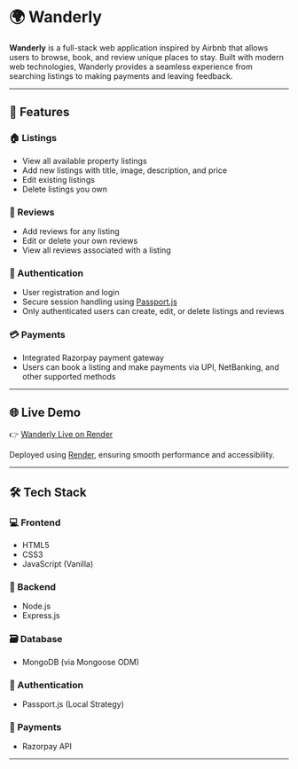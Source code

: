 # 🌍 Wanderly

**Wanderly** is a full-stack web application inspired by Airbnb that allows users to browse, book, and review unique places to stay. Built with modern web technologies, Wanderly provides a seamless experience from searching listings to making payments and leaving feedback.

---

## 🚀 Features

### 🏠 Listings
- View all available property listings
- Add new listings with title, image, description, and price
- Edit existing listings
- Delete listings you own

### 💬 Reviews
- Add reviews for any listing
- Edit or delete your own reviews
- View all reviews associated with a listing

### 🔐 Authentication
- User registration and login
- Secure session handling using [Passport.js](https://www.passportjs.org/)
- Only authenticated users can create, edit, or delete listings and reviews

### 💳 Payments
- Integrated Razorpay payment gateway
- Users can book a listing and make payments via UPI, NetBanking, and other supported methods

---

## 🌐 Live Demo

👉 [Wanderly Live on Render](https://wanderly-3vjs.onrender.com)

Deployed using [Render](https://render.com), ensuring smooth performance and accessibility.

---

## 🛠️ Tech Stack

### 💻 Frontend
- HTML5
- CSS3
- JavaScript (Vanilla)

### 🧠 Backend
- Node.js
- Express.js

### 🗃️ Database
- MongoDB (via Mongoose ODM)

### 🔐 Authentication
- Passport.js (Local Strategy)

### 💸 Payments
- Razorpay API

---




